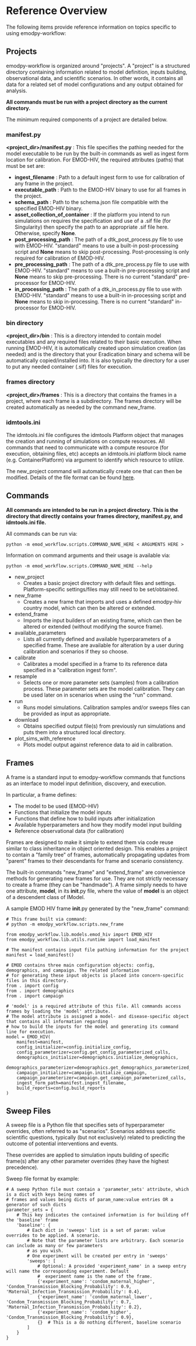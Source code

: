 # Reference Overview
The following items provide reference information on topics specific to using emodpy-workflow:

## Projects

<p>
emodpy-workflow is organized around "projects". A "project" is a structured directory containing information related to 
model definition, inputs building, observational data, and scientific scenarios. In other words, it contains all data 
for a related set of model configurations and any output obtained for analysis.

**All commands must be run with a project directory as the current directory.**

The minimum required components of a project are detailed below.
</p>

<a id="manifest-py"></a>
### manifest.py

**<project_dir>/manifest.py** : This file specifies the pathing needed for the model executable to be run by the built-in 
commands as well as ingest form location for calibration. For EMOD-HIV, the required attributes (paths) that must be 
set are:

- **ingest_filename** : Path to a default ingest form to use for calibration of any frame in the project.
- **executable_path** : Path to the EMOD-HIV binary to use for all frames in the project.
- **schema_path** : Path to the schema.json file compatible with the specified EMOD-HIV binary.
- **asset_collection_of_container** : If the platform you intend to run simulations on requires the specification and 
use of a .sif file (for Singularity) then specify the path to an appropriate .sif file here. Otherwise, specify 
**None**.
- **post_processing_path** : The path of a dtk_post_process.py file to use with EMOD-HIV. "standard" means to use a 
built-in post-processing script and **None** means to skip post-processing. Post-processing is only required for 
calibration of EMOD-HIV.
- **pre_processing_path** : The path of a dtk_pre_process.py file to use with EMOD-HIV. "standard" means to use a 
built-in pre-processing script and **None** means to skip pre-processing. There is no current "standard" pre-processor 
for EMOD-HIV.
- **in_processing_path** : The path of a dtk_in_process.py file to use with EMOD-HIV. "standard" means to use a built-in
in-processing script and **None** means to skip in-processing. There is no current "standard" in-processor for 
EMOD-HIV.

<a id="bin-directory"></a>
### bin directory

**<project_dir>/bin** : This is a directory intended to contain model executables and any required files related to their 
basic execution. When running EMOD-HIV, it is automatically created upon simulation creation (as needed) and is the 
directory that your Eradication binary and schema will be automatically copied/installed into. It is also typically the 
directory for a user to put any needed container (.sif) files for execution.

<a id="frames-directory"></a>
### frames directory

**<project_dir>/frames** : This is a directory that contains the frames in a project, where each frame is a subdirectory. 
The frames directory will be created automatically as needed by the command new_frame.

<a id="idmtools-ini"></a>
### idmtools.ini

The idmtools.ini file configures the idmtools Platform object that manages the creation and running of simulations on 
compute resources. All commands that need to communicate with a compute resource (for execution, obtaining files, etc) 
accepts an idmtools.ini platform block name (e.g. ContainerPlatform) via argument to identify which resource to utilize.

The new_project command will automatically create one that can then be modified. Details of the file 
format can be found <a href="https://docs.idmod.org/projects/idmtools/en/latest/configuration.html">here</a>.

## Commands

**All commands are intended to be run in a project directory. This is the directory that directly contains your frames directory, manifest.py, and idmtools.ini file.**

All commands can be run via:

```
python -m emod_workflow.scripts.COMMAND_NAME_HERE < ARGUMENTS HERE >
```

Information on command arguments and their usage is available via:

```
python -m emod_workflow.scripts.COMMAND_NAME_HERE --help
```

- new_project
  - Creates a basic project directory with default files and settings. Platform-specific settings/files may still need 
  to be set/obtained. 
- new_frame
  - Creates a new frame that imports and uses a defined emodpy-hiv country model, which can then be altered or extended.
- extend_frame
  - Imports the input builders of an existing frame, which can then be altered or extended (without modifying the 
  source frame).
- available_parameters
  - Lists all currently defined and available hyperparameters of a specified frame. These are 
available for alteration by a user during calibration and scenarios if they so choose.
- calibrate
  - Calibrates a model specified in a frame to its reference data specified in a "calibration ingest form".
- resample
  - Selects one or more parameter sets (samples) from a calibration process. These parameter sets are the model 
  calibration. They can be used later on in scenarios when using the "run" command.
- run
  - Runs model simulations. Calibration samples and/or sweeps files can be provided as input as appropriate.
- download
  - Obtains specified output file(s) from previously run simulations and puts them into a structured local directory.
- plot_sims_with_reference
  - Plots model output against reference data to aid in calibration.

## Frames

A frame is a standard input to emodpy-workflow commands that functions as an interface to model input definition, 
discovery, and execution.

In particular, a frame defines:
- The model to be used (EMOD-HIV)
- Functions that initialize the model inputs
- Functions that define how to build inputs after initialization
- Available hyperparameters and how they modify model input building
- Reference observational data (for calibration)

Frames are designed to make it simple to extend them via code reuse similar to class inheritance in object oriented 
design. This enables a project to contain a "family tree" of frames, automatically propagating updates from "parent" 
frames to their descendants for frame and scenario consistency.

The built-in commands "new_frame" and "extend_frame" are convenience methods for generating new frames for use. They are
not strictly necessary to create a frame (they can be "handmade"). A frame simply needs to have one attribute, 
**model**, in its __init__.py file, where the value of **model** is an object of a descendent class of IModel.

A sample EMOD HIV frame __init__.py generated by the "new_frame" command:

```
# This frame built via command:
# python -m emodpy_workflow.scripts.new_frame

from emodpy_workflow.lib.models.emod_hiv import EMOD_HIV
from emodpy_workflow.lib.utils.runtime import load_manifest

# The manifest contains input file pathing information for the project
manifest = load_manifest()

# EMOD contains three main configuration objects: config, demographics, and campaign. The related information
# for generating these input objects is placed into concern-specific files in this directory.
from . import config
from . import demographics
from . import campaign

# 'model' is a required attribute of this file. All commands access frames by loading the 'model' attribute.
# The model attribute is assigned a model- and disease-specific object that contains all information regarding
# how to build the inputs for the model and generating its command line for execution.
model = EMOD_HIV(
    manifest=manifest,
    config_initializer=config.initialize_config,
    config_parameterizer=config.get_config_parameterized_calls,
    demographics_initializer=demographics.initialize_demographics,
    demographics_parameterizer=demographics.get_demographics_parameterized_calls,
    campaign_initializer=campaign.initialize_campaign,
    campaign_parameterizer=campaign.get_campaign_parameterized_calls,
    ingest_form_path=manifest.ingest_filename,
    build_reports=config.build_reports
)
```


## Sweep Files

A sweep file is a Python file that specifies sets of hyperparameter overrides, often referred to as "scenarios". 
Scenarios address specific scientific questions, typically (but not exclusively) related to predicting the outcome
of potential interventions and events.

These overrides are applied to simulation inputs building of specific frame(s) after any other parameter overrides 
(they have the highest precedence).

Sweep file format by example:

```
# A sweep Python file must contain a 'parameter_sets' attribute, which is a dict with keys being names of
# frames and values being dicts of param_name:value entries OR a generator of such dicts
parameter_sets = {
    # This key indicates the contained information is for building off the 'baseline' frame
    'baseline': {
        # Each dict in 'sweeps' list is a set of param: value overrides to be applied. A scenario.
        # Note that the parameter lists are arbitrary. Each scenario can include as many or few parameters
        # as you wish.
        # One experiment will be created per entry in 'sweeps'
        'sweeps': [
            # Optional: A provided 'experiment_name' in a sweep entry will name the corresponding experiment. Default
            #  experiment name is the name of the frame.
            {'experiment_name': 'condom_maternal_higher', 'Condom_Transmission_Blocking_Probability': 0.9, 'Maternal_Infection_Transmission_Probability': 0.4},
            {'experiment_name': 'condom_maternal_lower', 'Condom_Transmission_Blocking_Probability': 0.7, 'Maternal_Infection_Transmission_Probability': 0.2},
            {'experiment_name': 'condom_higher', 'Condom_Transmission_Blocking_Probability': 0.9},
            {}  # This is a do nothing different, baseline scenario
        ]
    }
}
```
